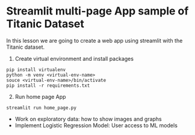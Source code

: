 # Streamlit multi-page App sample of Titanic Dataset

In this lesson we are going to create a web app using streamlit with the Titanic dataset.


1. Create virtual environment and install packages
```
pip install virtualenv
python -m venv <virtual-env-name>
souce <virtual-env-name>/bin/activate
pip install -r requirements.txt
```

2. Run home page App
```
streamlit run home_page.py
```
* Work on exploratory data: how to show images and graphs
* Implement Logistic Regression Model: User access to ML models



